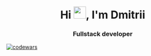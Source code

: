 <h1 align="center">Hi <img src="https://github.com/blackcater/blackcater/raw/main/images/Hi.gif" height="32"/>, I'm Dmitrii </h1>
<h3 align="center">Fullstack developer</h3>

[![codewars](https://www.codewars.com/users/RenarReineke/badges/large)](https://www.codewars.com/users/RenarReineke)


<!--
**RenarReineke/RenarReineke** is a ✨ _special_ ✨ repository because its `README.md` (this file) appears on your GitHub profile.

Here are some ideas to get you started:

- 🔭 I’m currently working on ...
- 🌱 I’m currently learning ...
- 👯 I’m looking to collaborate on ...
- 🤔 I’m looking for help with ...
- 💬 Ask me about ...
- 📫 How to reach me: ...
- 😄 Pronouns: ...
- ⚡ Fun fact: ...
-->
